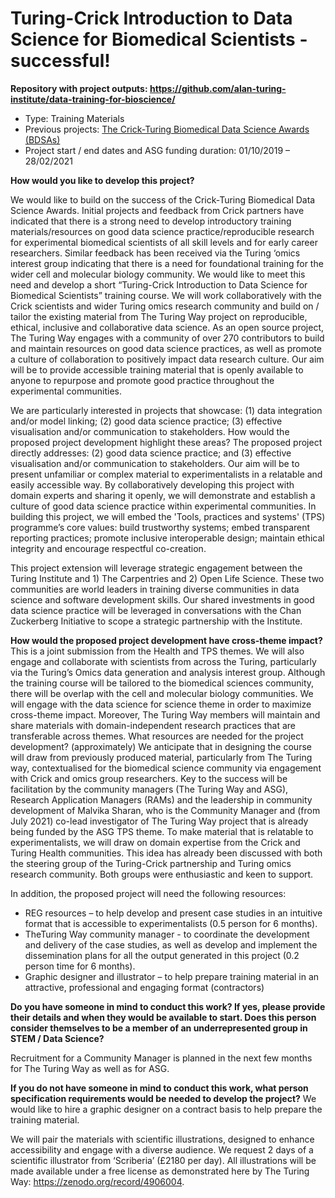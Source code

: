 # Turing-Crick Introduction to Data Science for Biomedical Scientists - successful!

**Repository with project outputs: https://github.com/alan-turing-institute/data-training-for-bioscience/**

- Type: Training Materials
- Previous projects: [The Crick-Turing Biomedical Data Science Awards (BDSAs)](https://www.turing.ac.uk/research/research-projects/crick-turing-biomedical-data-science-awards)
- Project start / end dates and ASG funding duration: 01/10/2019 – 28/02/2021
 
**How would you like to develop this project?**

We would like to build on the success of the Crick-Turing Biomedical Data Science Awards. Initial projects and feedback from Crick partners have indicated that there is a strong need to develop introductory training materials/resources on good data science practice/reproducible research for experimental biomedical scientists of all skill levels and for early career researchers. Similar feedback has been received via the Turing ‘omics interest group indicating that there is a need for foundational training for the wider cell and molecular biology community.
We would like to meet this need and develop a short “Turing-Crick Introduction to Data Science for Biomedical Scientists” training course. We will work collaboratively with the Crick scientists and wider Turing omics research community and build on / tailor the existing material from The Turing Way project on reproducible, ethical, inclusive and collaborative data science. As an open source project, The Turing Way engages with a community of over 270 contributors to build and maintain resources on good data science practices, as well as promote a culture of collaboration to positively impact data research culture.
Our aim will be to provide accessible training material that is openly available to anyone to repurpose and promote good practice throughout the experimental communities. 
 
We are particularly interested in projects that showcase: (1) data integration and/or model linking; (2) good data science practice; (3) effective visualisation and/or communication to stakeholders. How would the proposed project development highlight these areas?
The proposed project directly addresses: (2) good data science practice; and (3) effective visualisation and/or communication to stakeholders. Our aim will be to present unfamiliar or complex material to experimentalists in a relatable and easily accessible way. By collaboratively developing this project with domain experts and sharing it openly, we will demonstrate and establish a culture of good data science practice within experimental communities. In building this project, we will embed the 'Tools, practices and systems' (TPS) programme’s core values: build trustworthy systems; embed transparent reporting practices; promote inclusive interoperable design; maintain ethical integrity and encourage respectful co-creation.
 
This project extension will leverage strategic engagement between the Turing Institute and 1) The Carpentries and 2) Open Life Science. These two communities are world leaders in training diverse communities in data science and software development skills. Our shared investments in good data science practice will be leveraged in conversations with the Chan Zuckerberg Initiative to scope a strategic partnership with the Institute.

**How would the proposed project development have cross-theme impact?**
This is a joint submission from the Health and TPS themes. 
We will also engage and collaborate with scientists from across the Turing, particularly via the Turing’s Omics data generation and analysis interest group.
Although the training course will be tailored to the biomedical sciences community, there will be overlap with the cell and molecular biology communities. We will engage with the data science for science theme in order to maximize cross-theme impact. Moreover, The Turing Way members will maintain and share materials with domain-independent research practices that are transferable across themes.
What resources are needed for the project development? (approximately)
We anticipate that in designing the course will draw from previously produced material, particularly from The Turing way, contextualised for the biomedical science community via engagement with Crick and omics group researchers. Key to the success will be facilitation by the community managers (The Turing Way and ASG), Research Application Managers (RAMs) and the leadership in community development of Malvika Sharan, who is the Community Manager and (from July 2021) co-lead investigator of The Turing Way project that is already being funded by the ASG TPS theme.
To make material that is relatable to experimentalists, we will draw on domain expertise from the Crick and Turing Health communities. This idea has already been discussed with both the steering group of the Turing-Crick partnership and Turing omics research community. Both groups were enthusiastic and keen to support.

In addition, the proposed project will need the following resources:
- REG resources – to help develop and present case studies in an intuitive format that is accessible to experimentalists (0.5 person for 6 months).
- TheTuring Way community manager - to coordinate the development and delivery of the case studies, as well as develop and implement the dissemination plans for all the output generated in this project (0.2 person time for 6 months).
- Graphic designer and illustrator – to help prepare training material in an attractive, professional and engaging format (contractors)

**Do you have someone in mind to conduct this work? If yes, please provide their details and when they would be available to start. Does this person consider themselves to be a member of an underrepresented group in STEM / Data Science?**

Recruitment for a Community Manager is planned in the next few months for The Turing Way as well as for ASG.

**If you do not have someone in mind to conduct this work, what person specification requirements would be needed to develop the project?**
We would like to hire a graphic designer on a contract basis to help prepare the training material.
     
We will pair the materials with scientific illustrations, designed to enhance accessibility and engage with a diverse audience. We request 2 days of a scientific illustrator from ‘Scriberia’ (£2180 per day). All illustrations will be made available under a free license as demonstrated here by The Turing Way: https://zenodo.org/record/4906004.
